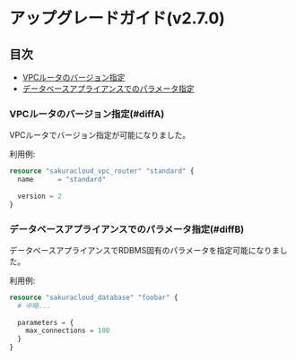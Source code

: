 # アップグレードガイド(v2.7.0)

## 目次

- [VPCルータのバージョン指定](#diffA)
- [データベースアプライアンスでのパラメータ指定](#diffB)
    

### VPCルータのバージョン指定(#diffA)

VPCルータでバージョン指定が可能になりました。

利用例:

```tf
resource "sakuracloud_vpc_router" "standard" {
  name      = "standard"
  
  version = 2
}
```

### データベースアプライアンスでのパラメータ指定(#diffB)

データベースアプライアンスでRDBMS固有のパラメータを指定可能になりました。  

利用例:

```tf
resource "sakuracloud_database" "foobar" {
  # 中略...
  
  parameters = {
    max_connections = 100
  }
}
```